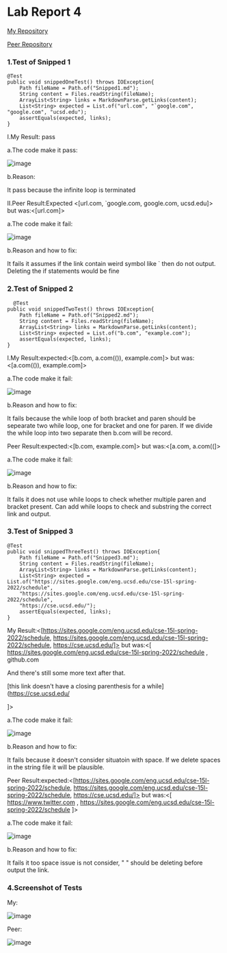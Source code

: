 # **Lab Report 4**

[My Repository](https://github.com/coy001/MarkdownParse)

[Peer Repository](https://github.com/hsflores7/markdown-parser)

### **1.Test of Snipped 1**

    @Test
    public void snippedOneTest() throws IOException{ 
        Path fileName = Path.of("Snipped1.md");
        String content = Files.readString(fileName);
        ArrayList<String> links = MarkdownParse.getLinks(content);
        List<String> expected = List.of("url.com", "`google.com", "google.com", "ucsd.edu");
        assertEquals(expected, links);
    }

I.My Result: pass

a.The code make it pass:

![image](https://user-images.githubusercontent.com/103301184/170042420-e0b28dd3-ec9f-40e1-b380-89cc2506c24d.png)

b.Reason:

It pass because the infinite loop is terminated

II.Peer Result:Expected <[url.com, `google.com, google.com, ucsd.edu]> but was:<[url.com]>

a.The code make it fail:

![image](https://user-images.githubusercontent.com/103301184/170048581-b1602318-3b36-4825-ba1b-3e371b9ead2f.png)

b.Reason and how to fix:

It fails it assumes if the link contain weird symbol like ` then do not output. Deleting the if statements would be fine


### **2.Test of Snipped 2**

      @Test
    public void snippedTwoTest() throws IOException{
        Path fileName = Path.of("Snipped2.md");
        String content = Files.readString(fileName);
        ArrayList<String> links = MarkdownParse.getLinks(content);
        List<String> expected = List.of("b.com", "example.com");
        assertEquals(expected, links);      
    }
    
I.My Result:expected:<[b.com, a.com(()), example.com]> but was:<[a.com(()), example.com]>

a.The code make it fail:

![image](https://user-images.githubusercontent.com/103301184/170043612-4ba0092b-d097-4797-a299-1356a3f56357.png)

b.Reason and how to fix:

It fails because the while loop of both bracket and paren should be sepearate two while loop, one for bracket and one for paren. If we divide the while loop into two separate then b.com will be record.

Peer Result:expected:<[b.com, example.com]> but was:<[a.com, a.com((]>

a.The code make it fail:

![image](https://user-images.githubusercontent.com/103301184/170048581-b1602318-3b36-4825-ba1b-3e371b9ead2f.png)

b.Reason and how to fix:

It fails it does not use while loops to check whether multiple paren and bracket present. Can add while loops to check and substring the correct link and output.

### **3.Test of Snipped 3**

    @Test
    public void snippedThreeTest() throws IOException{
        Path fileName = Path.of("Snipped3.md");
        String content = Files.readString(fileName);
        ArrayList<String> links = MarkdownParse.getLinks(content);
        List<String> expected = List.of("https://sites.google.com/eng.ucsd.edu/cse-15l-spring-2022/schedule",
        "https://sites.google.com/eng.ucsd.edu/cse-15l-spring-2022/schedule",
        "https://cse.ucsd.edu/");
        assertEquals(expected, links);      
    }
    
 My Result:<[https://sites.google.com/eng.ucsd.edu/cse-15l-spring-2022/schedule, https://sites.google.com/eng.ucsd.edu/cse-15l-spring-2022/schedule, https://cse.ucsd.edu/]> but was:<[
https://sites.google.com/eng.ucsd.edu/cse-15l-spring-2022/schedule
, github.com

And there's still some more text after that.

[this link doesn't have a closing parenthesis for a while](https://cse.ucsd.edu/



]>
 
 a.The code make it fail:

![image](https://user-images.githubusercontent.com/103301184/170043612-4ba0092b-d097-4797-a299-1356a3f56357.png)

b.Reason and how to fix:

It fails because it doesn't consider situatoin with space. If we delete spaces in the string file it will be plausible.

 Peer Result:expected:<[https://sites.google.com/eng.ucsd.edu/cse-15l-spring-2022/schedule, https://sites.google.com/eng.ucsd.edu/cse-15l-spring-2022/schedule, https://cse.ucsd.edu/]> but was:<[
    https://www.twitter.com
, 
https://sites.google.com/eng.ucsd.edu/cse-15l-spring-2022/schedule
]>

a.The code make it fail:

![image](https://user-images.githubusercontent.com/103301184/170048581-b1602318-3b36-4825-ba1b-3e371b9ead2f.png)

b.Reason and how to fix:

It fails it too space issue is not consider, " " should be deleting before output the link.



### **4.Screenshot of Tests**

My:

![image](https://user-images.githubusercontent.com/103301184/170040406-173f5d08-8cfb-4403-8065-d840c6bfb301.png)

Peer:

![image](https://user-images.githubusercontent.com/103301184/170051655-524baeb3-39b0-4c84-b83f-ac4f5d4dad42.png)


